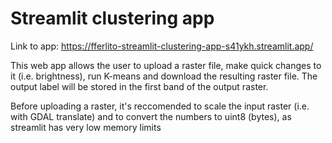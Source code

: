 # Streamlit clustering app

Link to app: https://fferlito-streamlit-clustering-app-s41ykh.streamlit.app/

This web app allows the user to upload a raster file, make quick changes to it (i.e. brightness), run K-means and download the resulting raster file.
The output label will be stored in the first band of the output raster.

Before uploading a raster, it's reccomended to scale the input raster (i.e. with GDAL translate) and to convert the numbers to uint8 (bytes), as streamlit has very low memory limits

